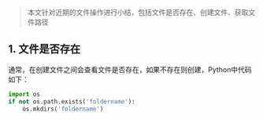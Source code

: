 > 本文针对近期的文件操作进行小结，包括文件是否存在、创建文件、获取文件路径

## 1. 文件是否存在

通常，在创建文件之间会查看文件是否存在，如果不存在则创建，Python中代码如下：

```python
import os
if not os.path.exists('foldername'):
    os.mkdirs('foldername')
```

